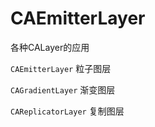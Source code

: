# CAEmitterLayer
各种CALayer的应用


`CAEmitterLayer`      粒子图层

`CAGradientLayer`     渐变图层

`CAReplicatorLayer`   复制图层

